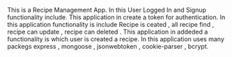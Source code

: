 This is a Recipe Management App.
In this User Logged In and Signup functionality include.
This application in create a token for authentication.
In this application functionality is include Recipe is ceated , all recipe find , recipe can update , recipe can deleted .
This application in addeded a functionality is which user is created a recipe.
In this application uses many packegs express , mongoose , jsonwebtoken , cookie-parser , bcrypt.
